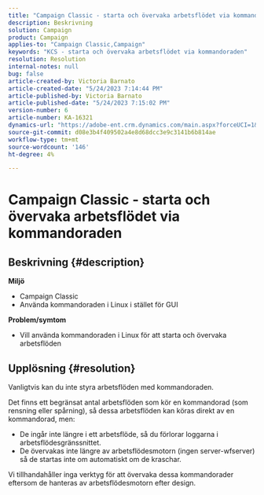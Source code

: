```yaml
---
title: "Campaign Classic - starta och övervaka arbetsflödet via kommandoraden"
description: Beskrivning
solution: Campaign
product: Campaign
applies-to: "Campaign Classic,Campaign"
keywords: "KCS - starta och övervaka arbetsflödet via kommandoraden"
resolution: Resolution
internal-notes: null
bug: false
article-created-by: Victoria Barnato
article-created-date: "5/24/2023 7:14:44 PM"
article-published-by: Victoria Barnato
article-published-date: "5/24/2023 7:15:02 PM"
version-number: 6
article-number: KA-16321
dynamics-url: "https://adobe-ent.crm.dynamics.com/main.aspx?forceUCI=1&pagetype=entityrecord&etn=knowledgearticle&id=79b3a63a-67fa-ed11-8849-6045bd006b3d"
source-git-commit: d08e3b4f409502a4e8d68dcc3e9c3141b6b814ae
workflow-type: tm+mt
source-wordcount: '146'
ht-degree: 4%

---
```


# Campaign Classic - starta och övervaka arbetsflödet via kommandoraden

## Beskrivning {#description}

<b>Miljö</b>
- Campaign Classic
- Använda kommandoraden i Linux i stället för GUI

<b>Problem/symtom</b>
- Vill använda kommandoraden i Linux för att starta och övervaka arbetsflöden



## Upplösning {#resolution}


Vanligtvis kan du inte styra arbetsflöden med kommandoraden.

Det finns ett begränsat antal arbetsflöden som kör en kommandorad (som rensning eller spårning), så dessa arbetsflöden kan köras direkt av en kommandorad, men:

- De ingår inte längre i ett arbetsflöde, så du förlorar loggarna i arbetsflödesgränssnittet.
- De övervakas inte längre av arbetsflödesmotorn (ingen server-wfserver) så de startas inte om automatiskt om de kraschar.


Vi tillhandahåller inga verktyg för att övervaka dessa kommandorader eftersom de hanteras av arbetsflödesmotorn efter design.
